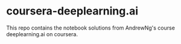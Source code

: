 # coursera-deeplearning.ai
This repo contains the notebook solutions from AndrewNg's  course deeplearning.ai on coursera.

